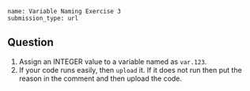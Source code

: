 ```ngMeta
name: Variable Naming Exercise 3
submission_type: url
```

## Question

1. Assign an INTEGER value to a variable named as `var.123`.  
2. If your code runs easily, then `upload` it. If it does not run then put the reason in the comment and then upload the code.
